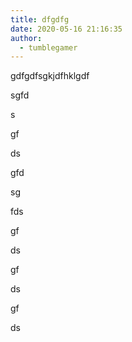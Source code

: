 ```yaml
---
title: dfgdfg
date: 2020-05-16 21:16:35
author:
  - tumblegamer
---
```

gdfgdfsgkjdfhklgdf

sgfd

s

gf

ds

gfd

sg

fds

gf

ds

gf

ds

gf

ds